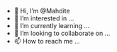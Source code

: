 - 👋 Hi, I’m @Mahdite
- 👀 I’m interested in ...
- 🌱 I’m currently learning ...
- 💞️ I’m looking to collaborate on ...
- 📫 How to reach me ...

<!---
Mahdite/Mahdite is a ✨ special ✨ repository because its `README.md` (this file) appears on your GitHub profile.
You can click the Preview link to take a look at your changes.
--->
